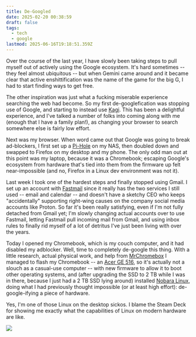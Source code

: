 ```yaml
---
title: De-Googled
date: 2025-02-20 00:38:59
draft: false
tags:
  - tech
  - google
lastmod: 2025-06-16T19:18:51.359Z
---
```

Over the course of the last year, I have slowly been taking steps to pull myself out of actively using the Google ecosystem. It's hard sometimes -- they feel almost ubiquitous -- but when Gemini came around and it became clear that active enshittification was the name of the game for the big G, I had to start finding ways to get free.

The other inspiration was just what a fucking miserable experience searching the web had become. So my first de-googlefication was stopping use of Google, and starting to instead use [Kagi](https://kagi.com/). This has been a delightful experience, and I've talked a number of folks into coming along with me (enough that I have a family plan!), as changing your browser to search somewhere else is fairly low effort.

Next was my browser. When word came out that Google was going to break ad-blockers, I first set up a [Pi-Hole](https://pi-hole.net/) on my NAS, then doubled down and swapped to Firefox on my desktop and my phone. The only odd man out at this point was my laptop, because it was a Chromebook; escaping Google's ecosystem from hardware that's tied into them from the firmware up felt near-impossible (and no, Firefox in a Linux dev environment was not it).

Last week I took one of the hardest steps and finally stopped using Gmail. I set up an account with [Fastmail](https://fastmail.com) since it really has the two services I still used -- email and calendar -- and doesn't have a sketchy CEO who keeps "accidentally" supporting right-wing causes on the company social media accounts like Proton. So far it's been really satisfying, even if I'm not fully detached from Gmail yet; I'm slowly changing actual accounts over to use Fastmail, letting Fastmail pull incoming mail from Gmail, and using inbox rules to finally rid myself of a lot of detritus I've just been living with over the years.

Today I opened my Chromebook, which is my couch computer, and it had disabled my adblocker. Well, time to completely de-google this thing. With a little research, actual physical work, and help from [MrChromebox](https://mrchromebox.tech) I managed to flash my Chromebook -- an [Acer GE 516](https://www.acer.com/us-en/chromebooks/acer-chromebook-516-ge-cbg516-1h), so it's actually not a slouch as a casual-use computer -- with new firmware to allow it to boot other operating systems, and (after upgrading the SSD to 2 TB while I was in there, because I just had a 2 TB SSD lying around) installed [Nobara Linux](https://nobaraproject.org/), doing what I had previously thought impossible (or at least high effort): de-google-ifying a piece of hardware.

Yes, I'm one of those Linux on the desktop sickos. I blame the Steam Deck for showing me exactly what the capabilities of Linux on modern hardware are like.

![](/ob/posts/attachments/Pasted%20image%2020250220005137.png)
